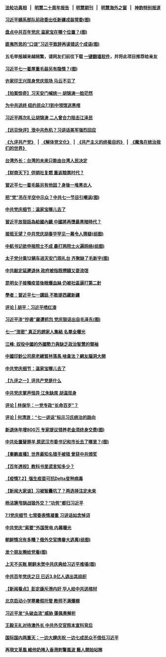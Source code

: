 #### [法轮功真相](https://github.com/gfw-breaker/truth/blob/master/README.md?t=0) &nbsp;&nbsp;|&nbsp;&nbsp; [明慧二十周年报告](https://github.com/gfw-breaker/mh-reports/blob/master/README.md?t=0) &nbsp;&nbsp;|&nbsp;&nbsp;[明慧期刊](https://github.com/gfw-breaker/mh-qikan) &nbsp;&nbsp;|&nbsp;&nbsp; [明慧海外之窗](https://github.com/gfw-breaker/mh-news/blob/master/README.md?t=0) &nbsp;&nbsp;|&nbsp;&nbsp; [神韵特别报道](https://github.com/gfw-breaker/mh-news/blob/master/shenyun.md?t=0)
#### [ 习近平嫡系部队前政委出任新疆戎装常委(图)](https://github.com/gfw-breaker/banned-news3/blob/master/pages/p2/976893.md)
#### [ 盘点中共百年党庆 温家宝在哪个位置？(图)](https://github.com/gfw-breaker/banned-news3/blob/master/pages/p2/976883.md)
#### [ 匪夷所思的“口误”习近平致辞再读错这个成语(图)](https://github.com/gfw-breaker/banned-news3/blob/master/pages/p2/976917.md)
#### 五毛举报越来越频繁，请网友们前往下载 [一键翻墙软件](https://github.com/gfw-breaker/ssr-accounts)，并将此项目推荐给亲友
#### [ 习近平七一着厚重毛装另有隐情？(图)](https://github.com/gfw-breaker/banned-news3/blob/master/pages/p2/976856.md)
#### [ 许家印王兴现身党庆现场 马云不见了](https://github.com/gfw-breaker/banned-news3/blob/master/pages/prog1138/a103157185.md)
#### [ 【拍案惊奇】习天安门喊统一 胡锦涛一脸茫然](https://github.com/gfw-breaker/banned-news3/blob/master/pages/nsc413/n13063233.md)
#### [ 为中共送终 纽约民众7.1到中领馆送黑棺](https://github.com/gfw-breaker/banned-news3/blob/master/pages/nf4514/n13062573.md)
#### [ 习近平两次礼让胡锦涛 二人曾合力阻击江泽民](https://github.com/gfw-breaker/banned-news3/blob/master/pages/prog1138/a103156515.md)
#### [ 【远见快评】泄中共危机？习讲话美军强烈回应](https://github.com/gfw-breaker/banned-news3/blob/master/pages/nsc413/n13064269.md)
#### [《九评共产党》](https://github.com/begood0513/9ping.md/blob/master/README.md) &nbsp;|&nbsp; [《解体党文化》](../../../../jtdwh.md/blob/master/README.md)  &nbsp;|&nbsp; [《共产主义的终极目的》](../../../../gczydzjmd.md/blob/master/README.md) &nbsp;|&nbsp; [《魔鬼在统治我们的世界》](../../../../mgztzwmdsj.md/blob/master/README.md) 
#### [ 台湾外长：台湾的未来只能由台湾人民决定](https://github.com/gfw-breaker/banned-news3/blob/master/pages/nsc413/n13064082.md)
#### [ 【财商天下】供销社复燃 重返粮票时代？](https://github.com/gfw-breaker/banned-news3/blob/master/pages/nsc413/n13063847.md)
#### [ 習近平七一着毛裝另有他因？身後一堆黑衣人](https://github.com/gfw-breaker/banned-news3/blob/master/pages/soh5/521555.md)
#### [ 把“党”吊在半空中示众？中共七一节目引嘲讽(图)](https://github.com/gfw-breaker/banned-news3/blob/master/pages/p1/976915.md)
#### [ 中共党庆细节：温家宝哪儿去了](https://github.com/gfw-breaker/banned-news3/blob/master/pages/prog1138/a103157128.md)
#### [ 習近平放狠話為給國內聽 中國將再墮最黑暗時代？](https://github.com/gfw-breaker/banned-news3/blob/master/pages/soh5/521531.md)
#### [ 接班无望？中共党庆胡春华罕见一幕令人猜疑(组图)](https://github.com/gfw-breaker/banned-news3/blob/master/pages/p2/976843.md)
#### [ 中航书记欲申报院士不成 暴打两院士火遍网络(组图)](https://github.com/gfw-breaker/banned-news3/blob/master/pages/p1/976923.md)
#### [ 太子党分乘12辆车进天安门观礼台 齐聚缺了毛新宇(图)](https://github.com/gfw-breaker/banned-news3/blob/master/pages/p2/976940.md)
#### [ 中共敲定延遲退休 政府被指既撈錢又耍流氓](https://github.com/gfw-breaker/banned-news3/blob/master/pages/soh5/521744.md)
#### [ 昆明女子接種疫苗後眼爆血絲 仍被社區逼打第二針](https://github.com/gfw-breaker/banned-news3/blob/master/pages/soh5/521561.md)
#### [ 學者：習近平七一講話 不敢提西藏新疆](https://github.com/gfw-breaker/banned-news3/blob/master/pages/soh5/521486.md)
#### [ 评论 | 胡平：习近平喷红漆](https://github.com/gfw-breaker/banned-news3/blob/master/pages/pinglun/hp-07012021144640.md)
#### [ 习近平涉“抄袭”屡遭抓包 党庆狠话出自毛泽东(图)](https://github.com/gfw-breaker/banned-news3/blob/master/pages/p1/976935.md)
#### [ 七一“泄密” 真正的趙家人集結 名單全曝光](https://github.com/gfw-breaker/banned-news3/blob/master/pages/soh5/521975.md)
#### [ 江峰: 奴役中國的外國勢力與缺乏政治智慧的領袖](https://github.com/gfw-breaker/banned-news3/blob/master/pages/soh5/521774.md)
#### [ 中國印鈔公司原老總賀林落馬 啥貪法？網友腦洞大開](https://github.com/gfw-breaker/banned-news3/blob/master/pages/soh5/521654.md)
#### [ 中共党庆细节：温家宝哪儿去了](https://github.com/gfw-breaker/banned-news3/blob/master/pages/prog204/a103157128.md)
#### [ 【九评之一】评共产党是什么](https://github.com/gfw-breaker/banned-news3/blob/master/pages/prog1695/a1154123.md)
#### [ 中共党庆掌声怪异 江朱缺席 胡温现身](https://github.com/gfw-breaker/banned-news3/blob/master/pages/prog1138/a103155568.md)
#### [ 评论 | 林保华：一党专政“长命百岁”？](https://github.com/gfw-breaker/banned-news3/blob/master/pages/pinglun/lbh-07012021100555.md)
#### [ 评论 | 何清涟：“七一讲话”标示习氏统治的路向](https://github.com/gfw-breaker/banned-news3/blob/master/pages/pinglun/hql-07022021095950.md)
#### [ 新退休年增800万 专家提议领养老金须终身交费(图)](https://github.com/gfw-breaker/banned-news3/blob/master/pages/p5/976916.md)
#### [ 中共处置替罪羊 原武汉市委书记和市长去了哪里？(图)](https://github.com/gfw-breaker/banned-news3/blob/master/pages/p2/976955.md)
#### [ 【秦鹏直播】世界最知名猎手被猎 曾获中共颁奖](https://github.com/gfw-breaker/banned-news3/blob/master/pages/nsc413/n13064243.md)
#### [ 【百年透视】教科书里谎言知多少？](https://github.com/gfw-breaker/banned-news3/blob/master/pages/nf4514/n13064563.md)
#### [ 【疫情7.2】强生疫苗可抗Delta变种病毒](https://github.com/gfw-breaker/banned-news3/blob/master/pages/nf4514/n13062918.md)
#### [ 【新闻大家谈】习被智囊坑了？两选择注定未来](https://github.com/gfw-breaker/banned-news3/blob/master/pages/nsc413/n13062640.md)
#### [ 杨洁篪甩锅战狼外交？“功劳”都归习近平](https://github.com/gfw-breaker/banned-news3/blob/master/pages/prog204/a103157351.md)
#### [ 7.1党庆细节 七常委表情凝重 习讲话如念悼词](https://github.com/gfw-breaker/banned-news3/blob/master/pages/prog1138/a103156310.md)
#### [ 中共党庆“索要”外国贺电 内幕曝光](https://github.com/gfw-breaker/banned-news3/blob/master/pages/prog1138/a103155692.md)
#### [ 朝鲜情况有多糟？俄外交官携眷大逃离(组图)](https://github.com/gfw-breaker/banned-news3/blob/master/pages/p9/976868.md)
#### [ 发个朋友圈给党看(图)](https://github.com/gfw-breaker/banned-news3/blob/master/pages/p4/976887.md)
#### [ 上天不买账 朝鲜未贺中共庆典给习近平难堪(图)](https://github.com/gfw-breaker/banned-news3/blob/master/pages/p2/976817.md)
#### [ 中共百年党庆之日 已近3.8亿人退出其组织](https://github.com/gfw-breaker/banned-news3/blob/master/pages/nsc413/n13065209.md)
#### [ 【新闻看点】彭定康斥港内奸 华人给中共送棺材](https://github.com/gfw-breaker/banned-news3/blob/master/pages/nsc413/n13064230.md)
#### [ 北京启动小学寒暑假托管 教师不满爆棚](https://github.com/gfw-breaker/banned-news3/blob/master/pages/nsc413/n13064102.md)
#### [ 习近平发“头破血流”威胁 蓬佩奥解析](https://github.com/gfw-breaker/banned-news3/blob/master/pages/nsc413/n13063604.md)
#### [ 王毅无礼对待澳外长 中共外交官照本宣科背后](https://github.com/gfw-breaker/banned-news3/blob/master/pages/nsc413/n13054386.md)
#### [ 国际国内两重天：一边大肆庆祝 一边七成民众不信任习近平](https://github.com/gfw-breaker/banned-news3/blob/master/pages/yataibaodao/jt-07012021110559.md)
#### [ 再現文革風 維他奶捲入香港刺警風波 藝人開始站隊](https://github.com/gfw-breaker/banned-news3/blob/master/pages/soh5/521924.md)
